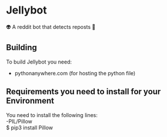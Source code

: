 # Jellybot
👽 A reddit bot that detects reposts 🤖

## Building
To build Jellybot you need:
- pythonanywhere.com (for hosting the python file)

## Requirements you need to install for your Environment
You need to install the following lines:
<br>
-PIL/Pillow <br>
$ pip3 install Pillow <br>
